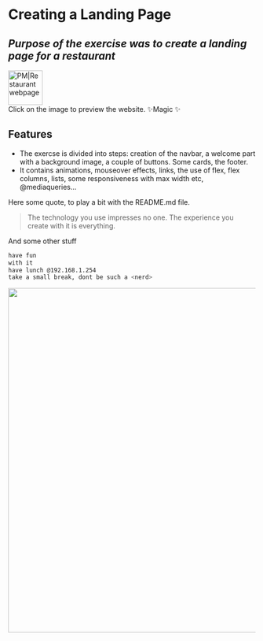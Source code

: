 # Creating a Landing Page
## _Purpose of the exercise was to create a landing page for a restaurant_

<a href="https://htmlpreview.github.io/?https://github.com/OodDev/simulazione-landing/blob/master/index.html"><img src="https://github.com/OodDev/simulazione-landing/assets/150029160/6ac7755b-089b-4523-bd25-486ba9293db3" alt="PM|Restaurant webpage" height="70px" target="_blank"></a>
<br>
Click on the image to preview the website. ✨Magic ✨

## Features

- The exercse is divided into steps: creation of the navbar, a welcome part with a background image, a couple of buttons. Some cards, the footer.
- It contains animations, mouseover effects, links, the use of flex, flex columns, lists, some responsiveness with max width etc, @mediaqueries...

Here some quote, to play a bit with the README.md file.
> The technology you use impresses no one. 
> The experience you create with it is everything.

And some other stuff

```sh
have fun
with it
have lunch @192.168.1.254
take a small break, dont be such a <nerd>
```
<p align="center">
  <img src="https://github.com/OodDev/simulazione-landing/assets/150029160/cceb48c0-0414-46f4-981d-0b1ff386ae32" width="700px" />
</p>
